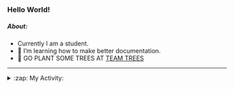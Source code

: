 ### Hello World!

##### About:
- Currently I am a student.
- 🌱 I’m learning how to make better documentation.
- 🌱 GO PLANT SOME TREES AT [TEAM TREES](https://teamtrees.org/)

---
<details>
  <summary>:zap: My Activity:</summary>
  
<!--START_SECTION:waka-->
![Code Time](http://img.shields.io/badge/Code%20Time-1%2C077%20hrs%2048%20mins-blue)

**I'm a Night 🦉** 

```text
🌞 Morning                1590 commits        ██░░░░░░░░░░░░░░░░░░░░░░░   09.98 % 
🌆 Daytime                5120 commits        ████████░░░░░░░░░░░░░░░░░   32.15 % 
🌃 Evening                4702 commits        ███████░░░░░░░░░░░░░░░░░░   29.52 % 
🌙 Night                  4514 commits        ███████░░░░░░░░░░░░░░░░░░   28.34 % 
```
📅 **I'm Most Productive on Wednesday** 

```text
Monday                   2342 commits        ████░░░░░░░░░░░░░░░░░░░░░   14.71 % 
Tuesday                  1965 commits        ███░░░░░░░░░░░░░░░░░░░░░░   12.34 % 
Wednesday                3656 commits        ██████░░░░░░░░░░░░░░░░░░░   22.96 % 
Thursday                 2224 commits        ███░░░░░░░░░░░░░░░░░░░░░░   13.96 % 
Friday                   1577 commits        ██░░░░░░░░░░░░░░░░░░░░░░░   09.90 % 
Saturday                 1453 commits        ██░░░░░░░░░░░░░░░░░░░░░░░   09.12 % 
Sunday                   2709 commits        ████░░░░░░░░░░░░░░░░░░░░░   17.01 % 
```


📊 **This Week I Spent My Time On** 

```text
🔥 Editors: 
VS Code                  8 hrs 54 mins       █████████████████████████   100.00 % 

🐱‍💻 Projects: 
CSF22                    5 hrs 20 mins       ███████████████░░░░░░░░░░   60.05 % 
praise                   3 hrs 33 mins       ██████████░░░░░░░░░░░░░░░   39.95 % 
```


 Last Updated on 27/03/2023 12:09:02 UTC
<!--END_SECTION:waka-->
</details>
